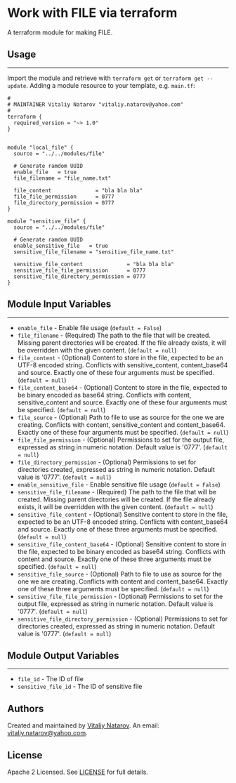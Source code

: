 # Work with FILE via terraform

A terraform module for making FILE.


## Usage
----------------------
Import the module and retrieve with ```terraform get``` or ```terraform get --update```. Adding a module resource to your template, e.g. `main.tf`:

```
#
# MAINTAINER Vitaliy Natarov "vitaliy.natarov@yahoo.com"
#
terraform {
  required_version = "~> 1.0"
}


module "local_file" {
  source = "../../modules/file"

  # Generate ramdom UUID
  enable_file   = true
  file_filename = "file_name.txt"

  file_content              = "bla bla bla"
  file_file_permission      = 0777
  file_directory_permission = 0777
}

module "sensitive_file" {
  source = "../../modules/file"

  # Generate ramdom UUID
  enable_sensitive_file   = true
  sensitive_file_filename = "sensitive_file_name.txt"

  sensitive_file_content              = "bla bla bla"
  sensitive_file_file_permission      = 0777
  sensitive_file_directory_permission = 0777
}
```

## Module Input Variables
----------------------
- `enable_file` - Enable file usage (`default = False`)
- `file_filename` - (Required) The path to the file that will be created. Missing parent directories will be created. If the file already exists, it will be overridden with the given content. (`default = null`)
- `file_content` - (Optional) Content to store in the file, expected to be an UTF-8 encoded string. Conflicts with sensitive_content, content_base64 and source. Exactly one of these four arguments must be specified. (`default = null`)
- `file_content_base64` - (Optional) Content to store in the file, expected to be binary encoded as base64 string. Conflicts with content, sensitive_content and source. Exactly one of these four arguments must be specified. (`default = null`)
- `file_source` - (Optional) Path to file to use as source for the one we are creating. Conflicts with content, sensitive_content and content_base64. Exactly one of these four arguments must be specified. (`default = null`)
- `file_file_permission` - (Optional) Permissions to set for the output file, expressed as string in numeric notation. Default value is '0777'. (`default = null`)
- `file_directory_permission` - (Optional) Permissions to set for directories created, expressed as string in numeric notation. Default value is '0777'. (`default = null`)
- `enable_sensitive_file` - Enable sensitive file usage (`default = False`)
- `sensitive_file_filename` - (Required) The path to the file that will be created. Missing parent directories will be created. If the file already exists, it will be overridden with the given content. (`default = null`)
- `sensitive_file_content` - (Optional) Sensitive content to store in the file, expected to be an UTF-8 encoded string. Conflicts with content_base64 and source. Exactly one of these three arguments must be specified. (`default = null`)
- `sensitive_file_content_base64` - (Optional) Sensitive content to store in the file, expected to be binary encoded as base64 string. Conflicts with content and source. Exactly one of these three arguments must be specified. (`default = null`)
- `sensitive_file_source` - (Optional) Path to file to use as source for the one we are creating. Conflicts with content and content_base64. Exactly one of these three arguments must be specified. (`default = null`)
- `sensitive_file_file_permission` - (Optional) Permissions to set for the output file, expressed as string in numeric notation. Default value is '0777'. (`default = null`)
- `sensitive_file_directory_permission` - (Optional) Permissions to set for directories created, expressed as string in numeric notation. Default value is '0777'. (`default = null`)

## Module Output Variables
----------------------
- `file_id` - The ID of file
- `sensitive_file_id` - The ID of sensitive file


## Authors

Created and maintained by [Vitaliy Natarov](https://github.com/SebastianUA). An email: [vitaliy.natarov@yahoo.com](vitaliy.natarov@yahoo.com).

## License

Apache 2 Licensed. See [LICENSE](https://github.com/SebastianUA/terraform/blob/master/LICENSE) for full details.
